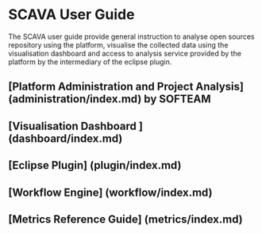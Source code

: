 # SCAVA User Guide
The SCAVA user guide provide general instruction to analyse open sources repository using the platform, visualise the collected data using the visualisation dashboard and access to analysis service provided by the platform by the intermediary of the eclipse plugin.

## [Platform Administration and Project Analysis] (administration/index.md) by SOFTEAM
## [Visualisation Dashboard ] (dashboard/index.md)
## [Eclipse Plugin] (plugin/index.md)
## [Workflow Engine] (workflow/index.md)
## [Metrics Reference Guide] (metrics/index.md)

